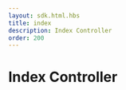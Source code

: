 ```yaml
---
layout: sdk.html.hbs
title: index
description: Index Controller
order: 200
---
```


# Index Controller
